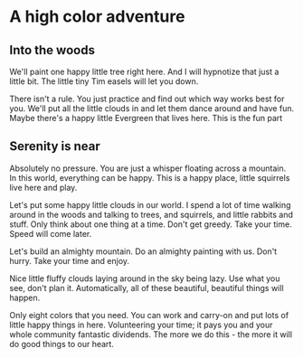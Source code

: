 ﻿# A high color adventure

## Into the woods

We'll paint one happy little tree right here. And I will hypnotize that just a little bit. The little tiny Tim easels will let you down.

There isn't a rule. You just practice and find out which way works best for you. We'll put all the little clouds in and let them dance around and have fun. Maybe there's a happy little Evergreen that lives here. This is the fun part

## Serenity is near

Absolutely no pressure. You are just a whisper floating across a mountain. In this world, everything can be happy. This is a happy place, little squirrels live here and play.

Let's put some happy little clouds in our world. I spend a lot of time walking around in the woods and talking to trees, and squirrels, and little rabbits and stuff. Only think about one thing at a time. Don't get greedy. Take your time. Speed will come later.

Let's build an almighty mountain. Do an almighty painting with us. Don't hurry. Take your time and enjoy.

Nice little fluffy clouds laying around in the sky being lazy. Use what you see, don't plan it. Automatically, all of these beautiful, beautiful things will happen.

Only eight colors that you need. You can work and carry-on and put lots of little happy things in here. Volunteering your time; it pays you and your whole community fantastic dividends. The more we do this - the more it will do good things to our heart.

